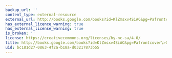 ```yaml
---
backup_url: ''
content_type: external-resource
external_url: http://books.google.com/books?id=KlZmsxv4SiAC&pg=Pafrontcover>Google
has_external_licence_warning: true
has_external_license_warning: true
is_broken: ''
license: https://creativecommons.org/licenses/by-nc-sa/4.0/
title: http://books.google.com/books?id=KlZmsxv4SiAC&pg=Pafrontcover\>Google
uid: bc181d27-0863-4f2a-b18a-d03217873b55
---
```

